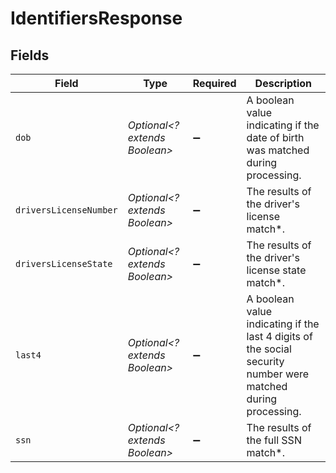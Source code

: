 # IdentifiersResponse


## Fields

| Field                                                                                                         | Type                                                                                                          | Required                                                                                                      | Description                                                                                                   |
| ------------------------------------------------------------------------------------------------------------- | ------------------------------------------------------------------------------------------------------------- | ------------------------------------------------------------------------------------------------------------- | ------------------------------------------------------------------------------------------------------------- |
| `dob`                                                                                                         | *Optional<? extends Boolean>*                                                                                 | :heavy_minus_sign:                                                                                            | A boolean value indicating if the date of birth was matched during processing.                                |
| `driversLicenseNumber`                                                                                        | *Optional<? extends Boolean>*                                                                                 | :heavy_minus_sign:                                                                                            | The results of the driver's license match*.                                                                   |
| `driversLicenseState`                                                                                         | *Optional<? extends Boolean>*                                                                                 | :heavy_minus_sign:                                                                                            | The results of the driver's license state match*.                                                             |
| `last4`                                                                                                       | *Optional<? extends Boolean>*                                                                                 | :heavy_minus_sign:                                                                                            | A boolean value indicating if the last 4 digits of the social security number were matched during processing. |
| `ssn`                                                                                                         | *Optional<? extends Boolean>*                                                                                 | :heavy_minus_sign:                                                                                            | The results of the full SSN match*.                                                                           |